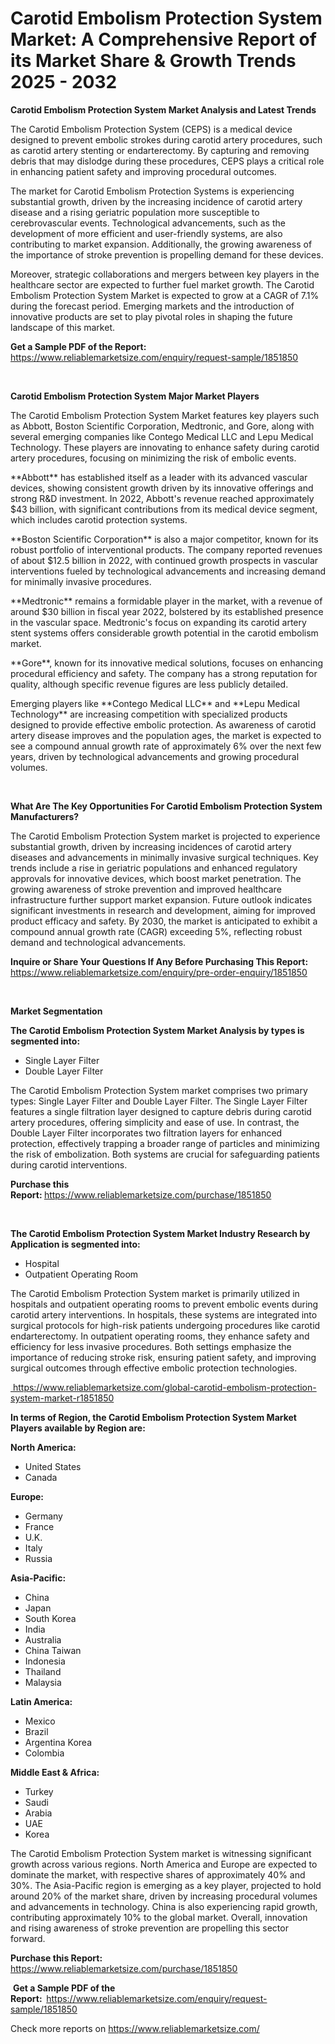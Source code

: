 <p><h1>Carotid Embolism Protection System Market: A Comprehensive Report of its Market Share & Growth Trends 2025 - 2032</h1></p><p><strong>Carotid Embolism Protection System Market Analysis and Latest Trends</strong></p>
<p><p>The Carotid Embolism Protection System (CEPS) is a medical device designed to prevent embolic strokes during carotid artery procedures, such as carotid artery stenting or endarterectomy. By capturing and removing debris that may dislodge during these procedures, CEPS plays a critical role in enhancing patient safety and improving procedural outcomes.</p><p>The market for Carotid Embolism Protection Systems is experiencing substantial growth, driven by the increasing incidence of carotid artery disease and a rising geriatric population more susceptible to cerebrovascular events. Technological advancements, such as the development of more efficient and user-friendly systems, are also contributing to market expansion. Additionally, the growing awareness of the importance of stroke prevention is propelling demand for these devices.</p><p>Moreover, strategic collaborations and mergers between key players in the healthcare sector are expected to further fuel market growth. The Carotid Embolism Protection System Market is expected to grow at a CAGR of 7.1% during the forecast period. Emerging markets and the introduction of innovative products are set to play pivotal roles in shaping the future landscape of this market.</p></p>
<p><strong>Get a Sample PDF of the Report:&nbsp;</strong> <a href="https://www.reliablemarketsize.com/enquiry/request-sample/1851850?utm_campaign=3220&utm_medium=2&utm_source=Github&utm_content=ia&utm_term=26032025&utm_id=carotid-embolism-protection-system">https://www.reliablemarketsize.com/enquiry/request-sample/1851850</a></p>
<p>&nbsp;</p>
<p><strong>Carotid Embolism Protection System Major Market Players</strong></p>
<p><p>The Carotid Embolism Protection System Market features key players such as Abbott, Boston Scientific Corporation, Medtronic, and Gore, along with several emerging companies like Contego Medical LLC and Lepu Medical Technology. These players are innovating to enhance safety during carotid artery procedures, focusing on minimizing the risk of embolic events.</p><p>**Abbott** has established itself as a leader with its advanced vascular devices, showing consistent growth driven by its innovative offerings and strong R&D investment. In 2022, Abbott's revenue reached approximately $43 billion, with significant contributions from its medical device segment, which includes carotid protection systems.</p><p>**Boston Scientific Corporation** is also a major competitor, known for its robust portfolio of interventional products. The company reported revenues of about $12.5 billion in 2022, with continued growth prospects in vascular interventions fueled by technological advancements and increasing demand for minimally invasive procedures.</p><p>**Medtronic** remains a formidable player in the market, with a revenue of around $30 billion in fiscal year 2022, bolstered by its established presence in the vascular space. Medtronic's focus on expanding its carotid artery stent systems offers considerable growth potential in the carotid embolism market.</p><p>**Gore**, known for its innovative medical solutions, focuses on enhancing procedural efficiency and safety. The company has a strong reputation for quality, although specific revenue figures are less publicly detailed. </p><p>Emerging players like **Contego Medical LLC** and **Lepu Medical Technology** are increasing competition with specialized products designed to provide effective embolic protection. As awareness of carotid artery disease improves and the population ages, the market is expected to see a compound annual growth rate of approximately 6% over the next few years, driven by technological advancements and growing procedural volumes.</p></p>
<p>&nbsp;</p>
<p><strong>What Are The Key Opportunities For Carotid Embolism Protection System Manufacturers?</strong></p>
<p><p>The Carotid Embolism Protection System market is projected to experience substantial growth, driven by increasing incidences of carotid artery diseases and advancements in minimally invasive surgical techniques. Key trends include a rise in geriatric populations and enhanced regulatory approvals for innovative devices, which boost market penetration. The growing awareness of stroke prevention and improved healthcare infrastructure further support market expansion. Future outlook indicates significant investments in research and development, aiming for improved product efficacy and safety. By 2030, the market is anticipated to exhibit a compound annual growth rate (CAGR) exceeding 5%, reflecting robust demand and technological advancements.</p></p>
<p><strong>Inquire or Share Your Questions If Any Before Purchasing This Report:</strong> <a href="https://www.reliablemarketsize.com/enquiry/pre-order-enquiry/1851850?utm_campaign=3220&utm_medium=2&utm_source=Github&utm_content=ia&utm_term=26032025&utm_id=carotid-embolism-protection-system">https://www.reliablemarketsize.com/enquiry/pre-order-enquiry/1851850</a></p>
<p>&nbsp;</p>
<p><strong>Market Segmentation</strong></p>
<p><strong>The Carotid Embolism Protection System Market Analysis by types is segmented into:</strong></p>
<p><ul><li>Single Layer Filter</li><li>Double Layer Filter</li></ul></p>
<p><p>The Carotid Embolism Protection System market comprises two primary types: Single Layer Filter and Double Layer Filter. The Single Layer Filter features a single filtration layer designed to capture debris during carotid artery procedures, offering simplicity and ease of use. In contrast, the Double Layer Filter incorporates two filtration layers for enhanced protection, effectively trapping a broader range of particles and minimizing the risk of embolization. Both systems are crucial for safeguarding patients during carotid interventions.</p></p>
<p><strong>Purchase this Report:&nbsp;</strong><a href="https://www.reliablemarketsize.com/purchase/1851850?utm_campaign=3220&utm_medium=2&utm_source=Github&utm_content=ia&utm_term=26032025&utm_id=carotid-embolism-protection-system">https://www.reliablemarketsize.com/purchase/1851850</a></p>
<p>&nbsp;</p>
<p><strong>The Carotid Embolism Protection System Market Industry Research by Application is segmented into:</strong></p>
<p><ul><li>Hospital</li><li>Outpatient Operating Room</li></ul></p>
<p><p>The Carotid Embolism Protection System market is primarily utilized in hospitals and outpatient operating rooms to prevent embolic events during carotid artery interventions. In hospitals, these systems are integrated into surgical protocols for high-risk patients undergoing procedures like carotid endarterectomy. In outpatient operating rooms, they enhance safety and efficiency for less invasive procedures. Both settings emphasize the importance of reducing stroke risk, ensuring patient safety, and improving surgical outcomes through effective embolic protection technologies.</p></p>
<p><a href="https://www.reliablemarketsize.com/global-carotid-embolism-protection-system-market-r1851850?utm_campaign=3220&utm_medium=2&utm_source=Github&utm_content=ia&utm_term=26032025&utm_id=carotid-embolism-protection-system">&nbsp;https://www.reliablemarketsize.com/global-carotid-embolism-protection-system-market-r1851850</a></p>
<p><strong>In terms of Region, the Carotid Embolism Protection System Market Players available by Region are:</strong></p>
<p>
    <p> <strong> North America: </strong>
        <ul>
            <li>United States</li>
            <li>Canada</li>
        </ul>
        </p> 
    <p> <strong> Europe: </strong>
        <ul>
            <li>Germany</li>
            <li>France</li>
            <li>U.K.</li>
            <li>Italy</li>
            <li>Russia</li>
        </ul>
        </p> 
    <p> <strong> Asia-Pacific: </strong>
        <ul>
            <li>China</li>
            <li>Japan</li>
            <li>South Korea</li>
            <li>India</li>
            <li>Australia</li>
            <li>China Taiwan</li>
            <li>Indonesia</li>
            <li>Thailand</li>
            <li>Malaysia</li>
        </ul>
        </p> 
    <p> <strong> Latin America: </strong>
        <ul>
            <li>Mexico</li>
            <li>Brazil</li>
            <li>Argentina Korea</li>
            <li>Colombia</li>
        </ul>
        </p> 
    <p> <strong> Middle East & Africa: </strong>
        <ul>
            <li>Turkey</li>
            <li>Saudi</li>
            <li>Arabia</li>
            <li>UAE</li>
            <li>Korea</li>
        </ul>
    </p>
    </p>
<p><p>The Carotid Embolism Protection System market is witnessing significant growth across various regions. North America and Europe are expected to dominate the market, with respective shares of approximately 40% and 30%. The Asia-Pacific region is emerging as a key player, projected to hold around 20% of the market share, driven by increasing procedural volumes and advancements in technology. China is also experiencing rapid growth, contributing approximately 10% to the global market. Overall, innovation and rising awareness of stroke prevention are propelling this sector forward.</p></p>
<p><strong>Purchase this Report: </strong><a href="https://www.reliablemarketsize.com/purchase/1851850?utm_campaign=3220&utm_medium=2&utm_source=Github&utm_content=ia&utm_term=26032025&utm_id=carotid-embolism-protection-system">https://www.reliablemarketsize.com/purchase/1851850</a></p>
<p>&nbsp;<strong>Get a Sample PDF of the Report:&nbsp;&nbsp;</strong><a href="https://www.reliablemarketsize.com/enquiry/request-sample/1851850?utm_campaign=3220&utm_medium=2&utm_source=Github&utm_content=ia&utm_term=26032025&utm_id=carotid-embolism-protection-system">https://www.reliablemarketsize.com/enquiry/request-sample/1851850</a></p>
<p><strong></strong></p>
<p>Check more reports on <a href="https://www.reliablemarketsize.com/?utm_campaign=3220&utm_medium=2&utm_source=Github&utm_content=ia&utm_term=26032025&utm_id=carotid-embolism-protection-system">https://www.reliablemarketsize.com/</a></p>